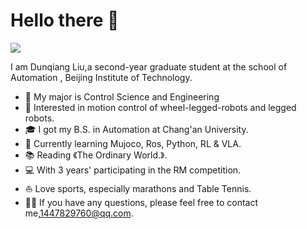 # Hello there 👋

![](https://github.com/halfrost/halfrost/blob/master/icons/header_1.png)

I am Dunqiang Liu,a second-year graduate student at the school of Automation , Beijing Institute of Technology. 

* 🧐   My major is Control Science and Engineering
* 💼   Interested in motion control of wheel-legged-robots and legged robots.
* 🎓   I got my B.S. in Automation at Chang'an University. 
* 🌱   Currently learning Mujoco, Ros, Python, RL & VLA.
* 📚   Reading 《The Ordinary World.》.
* 💻   With 3 years' participating in the RM competition.
* ⛵   Love sports, especially marathons and Table Tennis.
* ✍🏻   If you have any questions, please feel free to contact me,1447829760@qq.com.



